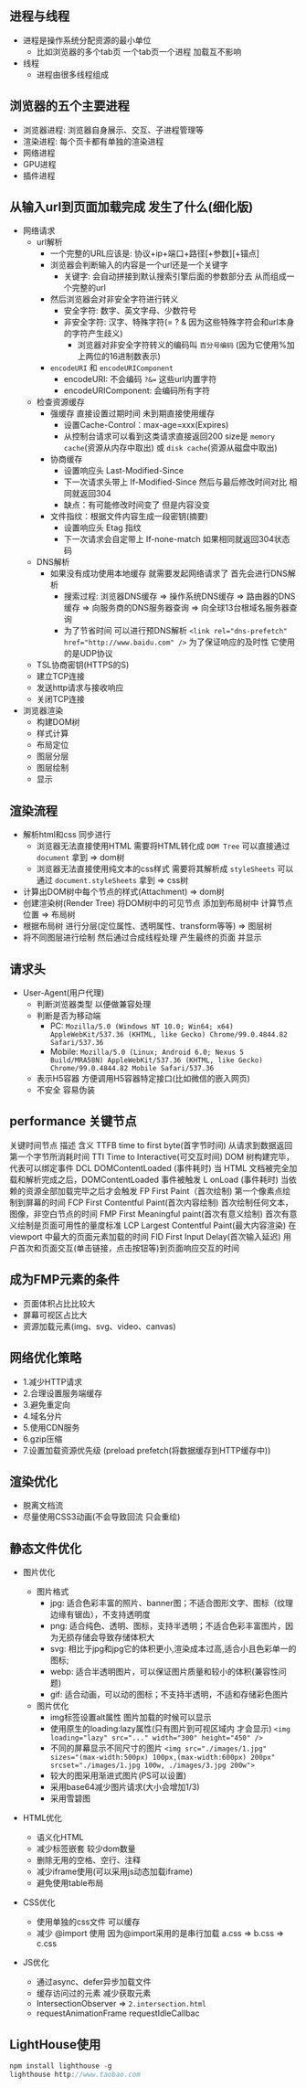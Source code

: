## 进程与线程
- 进程是操作系统分配资源的最小单位
  - 比如浏览器的多个tab页 一个tab页一个进程 加载互不影响
- 线程
  - 进程由很多线程组成

## 浏览器的五个主要进程
- 浏览器进程: 浏览器自身展示、交互、子进程管理等
- 渲染进程: 每个页卡都有单独的渲染进程
- 网络进程
- GPU进程
- 插件进程

## 从输入url到页面加载完成 发生了什么(细化版)
  - 网络请求
    - url解析
      - 一个完整的URL应该是: 协议+ip+端口+路径[+参数][+锚点]
      - 浏览器会判断输入的内容是一个url还是一个关键字
        - 关键字: 会自动拼接到默认搜索引擎后面的参数部分去 从而组成一个完整的url
      - 然后浏览器会对非安全字符进行转义
        - 安全字符: 数字、英文字母、少数符号
        - 非安全字符: 汉字、特殊字符(= ? & 因为这些特殊字符会和url本身的字符产生歧义)
          - 浏览器对非安全字符转义的编码叫 `百分号编码` (因为它使用%加上两位的16进制数表示)
      - `encodeURI` 和 `encodeURIComponent`
        - encodeURI:  不会编码 `?&=` 这些url内置字符 
        - encodeURIComponent: 会编码所有字符
    - 检查资源缓存
        - 强缓存 直接设置过期时间 未到期直接使用缓存
          - 设置Cache-Control：max-age=xxx(Expires)
          - 从控制台请求可以看到这类请求直接返回200 size是 `memory cache`(资源从内存中取出) 或 `disk cache`(资源从磁盘中取出)
        - 协商缓存
          - 设置响应头 Last-Modified-Since
          - 下一次请求头带上 If-Modified-Since 然后与最后修改时间对比 相同就返回304
          - 缺点：有可能修改时间变了 但是内容没变
        - 文件指纹：根据文件内容生成一段密钥(摘要)
          - 设置响应头 Etag 指纹
          - 下一次请求会自定带上 If-none-match 如果相同就返回304状态码
    - DNS解析
      - 如果没有成功使用本地缓存 就需要发起网络请求了 首先会进行DNS解析
        - 搜索过程: 浏览器DNS缓存 => 操作系统DNS缓存 => 路由器的DNS缓存 => 向服务商的DNS服务器查询 => 向全球13台根域名服务器查询
        - 为了节省时间 可以进行预DNS解析 `<link rel="dns-prefetch" href="http://www.baidu.com" />` 为了保证响应的及时性 它使用的是UDP协议
    - TSL协商密钥(HTTPS的S)
    - 建立TCP连接
    - 发送http请求与接收响应
    - 关闭TCP连接
  - 浏览器渲染
    - 构建DOM树
    - 样式计算
    - 布局定位
    - 图层分层
    - 图层绘制
    - 显示

## 渲染流程
- 解析html和css 同步进行
  - 浏览器无法直接使用HTML 需要将HTML转化成 `DOM Tree` 可以直接通过 `document` 拿到 => dom树
  - 浏览器无法直接使用纯文本的css样式 需要将其解析成 `styleSheets` 可以通过 `document.styleSheets` 拿到 => css树
- 计算出DOM树中每个节点的样式(Attachment) => dom树
- 创建渲染树(Render Tree) 将DOM树中的可见节点 添加到布局树中 计算节点位置 => 布局树
- 根据布局树 进行分层(定位属性、透明属性、transform等等) => 图层树
- 将不同图层进行绘制 然后通过合成线程处理 产生最终的页面 并显示

## 请求头
- User-Agent(用户代理)
  - 判断浏览器类型 以便做兼容处理
  - 判断是否为移动端
    - PC:     `Mozilla/5.0 (Windows NT 10.0; Win64; x64) AppleWebKit/537.36 (KHTML, like Gecko) Chrome/99.0.4844.82 Safari/537.36`
    - Mobile: `Mozilla/5.0 (Linux; Android 6.0; Nexus 5 Build/MRA58N) AppleWebKit/537.36 (KHTML, like Gecko) Chrome/99.0.4844.82 Mobile Safari/537.36`
  - 表示H5容器 方便调用H5容器特定接口(比如微信的嵌入网页)
  - 不安全 容易伪装

## performance 关键节点
  关键时间节点              描述                                            含义
  TTFB         time to first byte(首字节时间)             从请求到数据返回第一个字节所消耗时间
  TTI          Time to Interactive(可交互时间)            DOM 树构建完毕，代表可以绑定事件
  DCL          DOMContentLoaded (事件耗时)                当 HTML 文档被完全加载和解析完成之后，DOMContentLoaded 事件被触发
  L            onLoad (事件耗时)                          当依赖的资源全部加载完毕之后才会触发
  FP           First Paint（首次绘制)                     第一个像素点绘制到屏幕的时间
  FCP          First Contentful Paint(首次内容绘制)       首次绘制任何文本，图像，非空白节点的时间
  FMP          First Meaningful paint(首次有意义绘制)     首次有意义绘制是页面可用性的量度标准
  LCP          Largest Contentful Paint(最大内容渲染)     在 viewport 中最大的页面元素加载的时间
  FID          First Input Delay(首次输入延迟)            用户首次和页面交互(单击链接，点击按钮等)到页面响应交互的时间

## 成为FMP元素的条件
  - 页面体积占比比较大
  - 屏幕可视区占比大
  - 资源加载元素(img、svg、video、canvas)

## 网络优化策略
- 1.减少HTTP请求
- 2.合理设置服务端缓存
- 3.避免重定向
- 4.域名分片
- 5.使用CDN服务
- 6.gzip压缩
- 7.设置加载资源优先级 (preload prefetch(将数据缓存到HTTP缓存中))

## 渲染优化
- 脱离文档流
- 尽量使用CSS3动画(不会导致回流 只会重绘)

## 静态文件优化

- 图片优化
  - 图片格式
    - jpg: 适合色彩丰富的照片、banner图；不适合图形文字、图标（纹理边缘有锯齿），不支持透明度
    - png: 适合纯色、透明、图标，支持半透明；不适合色彩丰富图片，因为无损存储会导致存储体积大
    - svg: 相比于jpg和jpg它的体积更小,渲染成本过高,适合小且色彩单一的图标;
    - webp: 适合半透明图片，可以保证图片质量和较小的体积(兼容性问题)
    - gif: 适合动画，可以动的图标；不支持半透明，不适和存储彩色图片
  - 图片优化
    - img标签设置alt属性 图片加载的时候可以显示
    - 使用原生的loading:lazy属性(只有图片到可视区域内 才会显示) `<img loading="lazy" src="..." width="300" height="450" />`
    - 不同的屏幕显示不同尺寸的图片 `<img src="./images/1.jpg" sizes="(max-width:500px) 100px,(max-width:600px) 200px"  srcset="./images/1.jpg 100w, ./images/3.jpg 200w">`
    - 较大的图采用渐进式图片(PS可以设置)
    - 采用base64减少图片请求(大小会增加1/3)
    - 采用雪碧图

- HTML优化
  - 语义化HTML
  - 减少标签嵌套 较少dom数量
  - 删除无用的空格、空行、注释
  - 减少iframe使用(可以采用js动态加载iframe)
  - 避免使用table布局

- CSS优化
  - 使用单独的css文件 可以缓存
  - 减少 @import 使用 因为@import采用的是串行加载 a.css => b.css => c.css

- JS优化
  - 通过async、defer异步加载文件
  - 缓存访问过的元素 减少获取元素
  - IntersectionObserver => `2.intersection.html`
  - requestAnimationFrame requestIdleCallbac

## LightHouse使用
  ```javascript
  npm install lighthouse -g
  lighthouse http://www.taobao.com
  ```